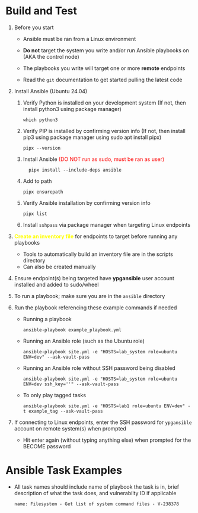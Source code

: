 # Build and Test

1. Before you start
    
    - Ansible must be ran from a Linux environment
    
    - **Do not** target the system you write and/or run Ansible playbooks on (AKA the control node)
    
    - The playbooks you write will target one or more **remote** endpoints
    
    - Read the `git` documentation to get started pulling the latest code

1. Install Ansible (Ubuntu 24.04)

    1. Verify Python is installed on your development system (If not, then install python3 using package manager)
        ```
        which python3
        ```
    1. Verify PIP is installed by confirming version info (If not, then install pip3 using package manager using sudo apt install pipx)
        ```
        pipx --version
        ```
    1. Install Ansible <span style="color:red">(DO NOT run as sudo, must be ran as user)</span>
        ```
          pipx install --include-deps ansible
        ```
    1. Add to path
        ```
        pipx ensurepath

    1. Verify Ansible installation by confirming version info
        ```
        pipx list
        ```
    1. Install `sshpass` via package manager when targeting Linux endpoints

1. <span style="color:yellow">**Create an inventory file**</span> for endpoints to target before running any playbooks
    - Tools to automatically build an inventory file are in the scripts directory
    - Can also be created manually

1. Ensure endpoint(s) being targeted have **ypgansible** user account installed and added to sudo/wheel

1. To run a playbook; make sure you are in the `ansible` directory

1. Run the playbook referencing these example commands if needed
    - Running a playbook
        ```
        ansible-playbook example_playbook.yml
        ```

    - Running an Ansible role (such as the Ubuntu role)
        ```
        ansible-playbook site.yml -e "HOSTS=lab_system role=ubuntu ENV=dev" --ask-vault-pass
        ```
    
    - Running an Ansible role without SSH password being disabled
        ```
        ansible-playbook site.yml -e "HOSTS=lab_system role=ubuntu ENV=dev ssh_key=''" --ask-vault-pass

    - To only play tagged tasks
        ```
        ansible-playbook site.yml -e "HOSTS=lab1 role=ubuntu ENV=dev" -t example_tag --ask-vault-pass
        ```
1. If connecting to Linux endpoints, enter the SSH password for `ypgansible` account on remote system(s) when prompted
    - Hit enter again (without typing anything else) when prompted for the BECOME password

# Ansible Task Examples
- All task names should include name of playbook the task is in, brief description of what the task does, and vulnerabilty ID if applicable
    ```
    name: Filesystem - Get list of system command files - V-238378
    ```